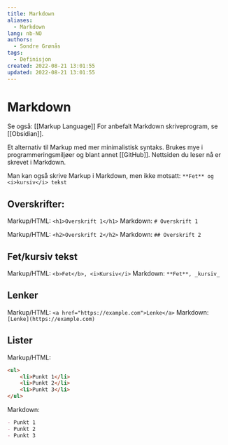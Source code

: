 ```yaml
---
title: Markdown
aliases: 
  - Markdown
lang: nb-NO
authors:
  - Sondre Grønås
tags:
  - Definisjon
created: 2022-08-21 13:01:55
updated: 2022-08-21 13:01:55
---
```

# Markdown
Se også: [[Markup Language]]
For anbefalt Markdown skriveprogram, se [[Obsidian]].

Et alternativ til Markup med mer minimalistisk syntaks. Brukes mye i programmeringsmiljøer og blant annet [[GitHub]]. Nettsiden du leser nå er skrevet i Markdown.

Man kan også skrive Markup i Markdown, men ikke motsatt:
`**Fet** og <i>kursiv</i> tekst`

## Overskrifter:
Markup/HTML: `<h1>Overskrift 1</h1>`
Markdown: `# Overskrift 1`

Markup/HTML: `<h2>Overskrift 2</h2>`
Markdown: `## Overskrift 2`

## Fet/kursiv tekst
Markup/HTML: `<b>Fet</b>, <i>Kursiv</i>`
Markdown: `**Fet**, _kursiv_`

## Lenker
Markup/HTML: `<a href="https://example.com">Lenke</a>`
Markdown: `[Lenke](https://example.com)`

## Lister
Markup/HTML:
```html
<ul>
	<li>Punkt 1</li>
	<li>Punkt 2</li>
	<li>Punkt 3</li>
</ul>
```

Markdown:
```md
- Punkt 1
- Punkt 2
- Punkt 3
```